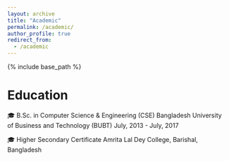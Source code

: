 ```yaml
---
layout: archive
title: "Academic"
permalink: /academic/
author_profile: true
redirect_from:
  - /academic
---
```


{% include base_path %}

Education
======
🎓 B.Sc. in Computer Science & Engineering (CSE) 
   Bangladesh University of Business and Technology (BUBT)
   July, 2013 - July, 2017
  
🎓 Higher Secondary Certificate
    Amrita Lal Dey College, Barishal, Bangladesh
    



